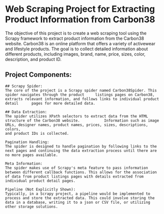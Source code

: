 # Web Scraping Project for Extracting Product Information from Carbon38

The objective of this project is to create a web scraping tool using the Scrapy framework to extract product information from the Carbon38 website. Carbon38 is an online platform that offers a variety of activewear and lifestyle products. The goal is to collect detailed information about different products, including images, brand, name, price, sizes, color, description, and product ID.

## Project Components:

    ## Scrapy Spider:
    The core of the project is a Scrapy spider named Carbon38Spider. This spider navigates through the product     listings pages on Carbon38, extracts relevant information, and follows links to individual product detail      pages for more detailed data.

    ## Data Extraction:
    The spider utilizes XPath selectors to extract data from the HTML structure of the Carbon38 website.           Information such as image URLs, designer names, product names, prices, sizes, descriptions, colors, 
    and product IDs is collected.

    Pagination Handling:
    The spider is designed to handle pagination by following links to the next pages and continuing the data extraction process until there are no more pages available.

    Meta Information:
    The spider makes use of Scrapy's meta feature to pass information between different callback functions. This allows for the association of data from product listings pages with details extracted from individual product detail pages.

    Pipeline (Not Explicitly Shown):
    Typically, in a Scrapy project, a pipeline would be implemented to process and store the extracted data. This could involve storing the data in a database, writing it to a json or CSV file, or utilizing other storage solutions.

